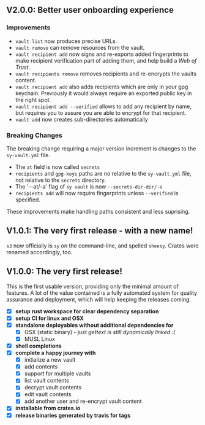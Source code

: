 ## V2.0.0: Better user onboarding experience

### Improvements

 * `vault list` now produces precise URLs.
 * `vault remove` can remove resources from the vault.
 * `vault recipient add` now signs and re-exports added fingerprints to make
   recipient verification part of adding them, and help build a *Web of Trust*.
 * `vault recipients remove` removes recipients and re-encrypts the vaults content.
 * `vault recipient add` also adds recipients which are only in your gpg keychain.
    Previously it would always require an exported public key in the right spot.
 * `vault recipient add --verified` allows to add any recipient by name, but requires
    you to assure you are able to encrypt for that recipient.
 * `vault add` now creates sub-directories automatically

### Breaking Changes

The breaking change requiring a major version increment is changes to the `sy-vault.yml` file.

 * The `at` field is now called `secrets`
 * `recipients` and `gpg-keys` paths are no relative to the `sy-vault.yml` file, not relative to the
   `secrets` directory.
 * The '--at/-a' flag of `sy vault` is now `--secrets-dir-dir/-s`
 * `recipients add` will now require fingerprints unless `--verified` is specified.

These improvements make handling paths consistent and less suprising.

## V1.0.1: The very first release - with a new name!

`s3` now officially is `sy` on the command-line, and spelled `sheesy`. Crates
were renamed accordingly, too.

## V1.0.0: The very first release!

This is the first usable version, providing only the minimal amount of features.
A lot of the value contained is a fully automated system for quality assurance
and deployment, which will help keeping the releases coming.

 * [x] **setup rust workspace for clear dependency separation**
 * [x] **setup CI for linux and OSX**
 * [x] **standalone deployables without additional dependencies for**
   * [x] OSX (static binary) - _just gettext is still dynamically linked :(_
   * [x] MUSL Linux
 * [x] **shell completions**
 * [x] **complete a happy journey with**
   * [x] initialize a new vault
   * [x] add contents
   * [x] support for multiple vaults
   * [x] list vault contents
   * [x] decrypt vault contents
   * [x] edit vault contents
   * [x] add another user and re-encrypt vault content
 * [x] **installable from crates.io**
 * [x] **release binaries generated by travis for tags**
